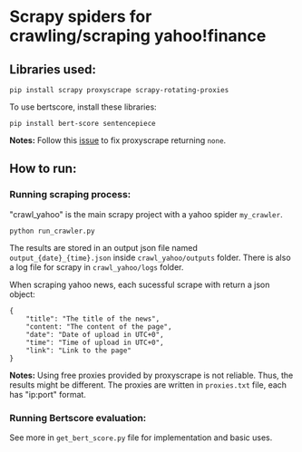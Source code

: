 # Scrapy spiders for crawling/scraping yahoo!finance

## Libraries used:
```
pip install scrapy proxyscrape scrapy-rotating-proxies
```

To use bertscore, install these libraries:
```
pip install bert-score sentencepiece
```

**Notes:** Follow this [issue](https://github.com/JaredLGillespie/proxyscrape/issues/34) to fix proxyscrape returning `none`.

## How to run:

### Running scraping process:
"crawl_yahoo" is the main scrapy project with a yahoo spider `my_crawler`.
```
python run_crawler.py
```
The results are stored in an output json file named `output_{date}_{time}.json` inside `crawl_yahoo/outputs` folder. There is also a log file for scrapy in `crawl_yahoo/logs` folder.

When scraping yahoo news, each sucessful scrape with return a json object:
```
{
    "title": "The title of the news",
    "content: "The content of the page",
    "date": "Date of upload in UTC+0",
    "time": "Time of upload in UTC+0",
    "link": "Link to the page"
}
```

**Notes:** Using free proxies provided by proxyscrape is not reliable. Thus, the results might be different. The proxies are written in `proxies.txt` file, each has "ip:port" format.

### Running Bertscore evaluation:
See more in `get_bert_score.py` file for implementation and basic uses.
